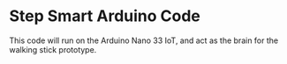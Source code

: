 # Step Smart Arduino Code

This code will run on the Arduino Nano 33 IoT, and act as the brain for the walking stick prototype.
